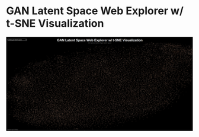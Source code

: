 # GAN Latent Space Web Explorer w/ t-SNE Visualization

![gan-latent-space-web-explorer](index3.png?raw=true)

